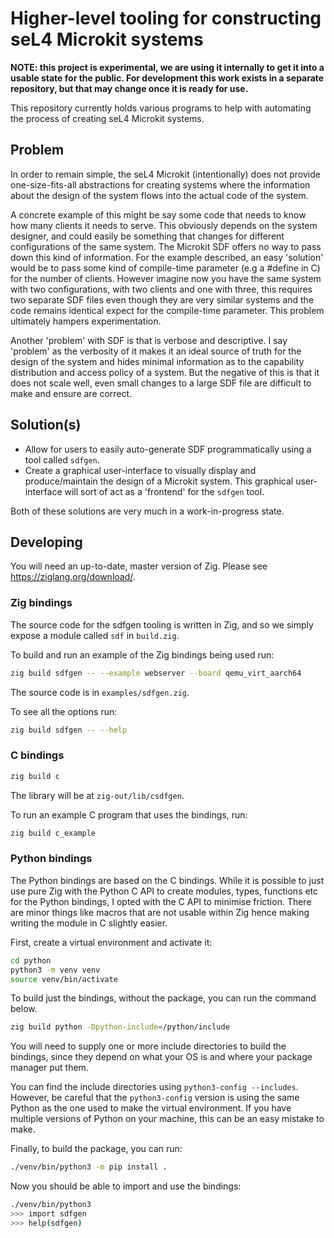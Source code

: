 # Higher-level tooling for constructing seL4 Microkit systems

**NOTE: this project is experimental, we are using it internally to get it into a
  usable state for the public. For development this work exists in a separate repository,
  but that may change once it is ready for use.**

This repository currently holds various programs to help with automating the
process of creating seL4 Microkit systems.

## Problem

In order to remain simple, the seL4 Microkit (intentionally) does not provide one-size-fits-all
abstractions for creating systems where the information about the design of the system flows into
the actual code of the system.

A concrete example of this might be say some code that needs to know how many clients it needs to
serve. This obviously depends on the system designer, and could easily be something that changes
for different configurations of the same system. The Microkit SDF offers no way to pass down this
kind of information. For the example described, an easy 'solution' would be to pass some kind of
compile-time parameter (e.g a #define in C) for the number of clients. However imagine now you
have the same system with two configurations, with two clients and one with three, this requires
two separate SDF files even though they are very similar systems and the code remains identical
expect for the compile-time parameter. This problem ultimately hampers experimentation.

Another 'problem' with SDF is that is verbose and descriptive. I say 'problem' as the verbosity of it
makes it an ideal source of truth for the design of the system and hides minimal information as to the
capability distribution and access policy of a system. But the negative of this is that it does not scale
well, even small changes to a large SDF file are difficult to make and ensure are correct.

## Solution(s)

* Allow for users to easily auto-generate SDF programmatically using a tool called `sdfgen`.
* Create a graphical user-interface to visually display and produce/maintain the design of a Microkit system.
  This graphical user-interface will sort of act as a 'frontend' for the `sdfgen` tool.

Both of these solutions are very much in a work-in-progress state.

## Developing

You will need an up-to-date, master version of Zig. Please see https://ziglang.org/download/.

### Zig bindings

The source code for the sdfgen tooling is written in Zig, and so we simply expose a module called
`sdf` in `build.zig`.

To build and run an example of the Zig bindings being used run:
```sh
zig build sdfgen -- --example webserver --board qemu_virt_aarch64
```

The source code is in `examples/sdfgen.zig`.

To see all the options run:
```sh
zig build sdfgen -- --help
```

### C bindings

```sh
zig build c
```

The library will be at `zig-out/lib/csdfgen`.

To run an example C program that uses the bindings, run:
```sh
zig build c_example
```

### Python bindings

The Python bindings are based on the C bindings. While it is possible to just use pure
Zig with the Python C API to create modules, types, functions etc for the Python bindings,
I opted with the C API to minimise friction. There are minor things like macros that are not
usable within Zig hence making writing the module in C slightly easier.

First, create a virtual environment and activate it:
```sh
cd python
python3 -m venv venv
source venv/bin/activate
```

To build just the bindings, without the package, you can run the command below.

```sh
zig build python -Dpython-include=/python/include
```

You will need to supply one or more include directories to build the bindings, since they depend
on what your OS is and where your package manager put them.

You can find the include directories using `python3-config --includes`. However, be careful that
the `python3-config` version is using the same Python as the one used to make the virtual environment.
If you have multiple versions of Python on your machine, this can be an easy mistake to make.

Finally, to build the package, you can run:
```sh
./venv/bin/python3 -m pip install .
```

Now you should be able to import and use the bindings:
```sh
./venv/bin/python3
>>> import sdfgen
>>> help(sdfgen)
```

